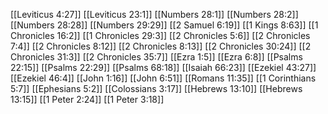 [[Leviticus 4:27]]
[[Leviticus 23:1]]
[[Numbers 28:1]]
[[Numbers 28:2]]
[[Numbers 28:28]]
[[Numbers 29:29]]
[[2 Samuel 6:19]]
[[1 Kings 8:63]]
[[1 Chronicles 16:2]]
[[1 Chronicles 29:3]]
[[2 Chronicles 5:6]]
[[2 Chronicles 7:4]]
[[2 Chronicles 8:12]]
[[2 Chronicles 8:13]]
[[2 Chronicles 30:24]]
[[2 Chronicles 31:3]]
[[2 Chronicles 35:7]]
[[Ezra 1:5]]
[[Ezra 6:8]]
[[Psalms 22:15]]
[[Psalms 22:29]]
[[Psalms 68:18]]
[[Isaiah 66:23]]
[[Ezekiel 43:27]]
[[Ezekiel 46:4]]
[[John 1:16]]
[[John 6:51]]
[[Romans 11:35]]
[[1 Corinthians 5:7]]
[[Ephesians 5:2]]
[[Colossians 3:17]]
[[Hebrews 13:10]]
[[Hebrews 13:15]]
[[1 Peter 2:24]]
[[1 Peter 3:18]]
